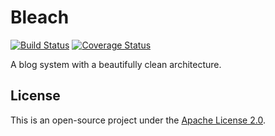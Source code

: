 Bleach
======

[![Build Status](https://travis-ci.org/pfac/bleach.svg?branch=master)](https://travis-ci.org/pfac/bleach)
[![Coverage Status](https://img.shields.io/coveralls/pfac/bleach.svg)](https://coveralls.io/r/pfac/bleach?branch=master)

A blog system with a beautifully clean architecture.

## License

This is an open-source project under the [Apache License 2.0][1].

[1]: http://www.apache.org/licenses/LICENSE-2.0